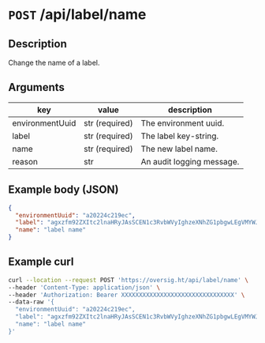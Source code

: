 # `POST` /api/label/name

## Description

Change the name of a label.

## Arguments

| key             | value          | description               |
| --------------- | -------------- | ------------------------- |
| environmentUuid | str (required) | The environment uuid.     |
| label           | str (required) | The label key-string.     |
| name            | str (required) | The new label name.       |
| reason          | str            | An audit logging message. |

## Example body (JSON)

```json
{
  "environmentUuid": "a20224c219ec",
  "label": "agxzfm92ZXItc2lnaHRyJAsSCEN1c3RvbWVyIghzeXNhZG1pbgwLEgVMYWJlbBixip4BDA",
  "name": "label name"
}
```

## Example curl

```bash
curl --location --request POST 'https://oversig.ht/api/label/name' \
--header 'Content-Type: application/json' \
--header 'Authorization: Bearer XXXXXXXXXXXXXXXXXXXXXXXXXXXXXXXX' \
--data-raw '{
  "environmentUuid": "a20224c219ec",
  "label": "agxzfm92ZXItc2lnaHRyJAsSCEN1c3RvbWVyIghzeXNhZG1pbgwLEgVMYWJlbBixip4BDA",
  "name": "label name"
}'
```
